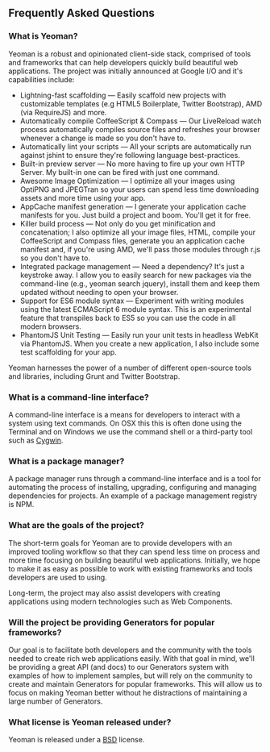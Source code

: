 ## Frequently Asked Questions


### What is Yeoman?

Yeoman is a robust and opinionated client-side stack, comprised of tools and frameworks that can help developers quickly build beautiful web applications. The project was initially announced at Google I/O and it's capabilities include:

* Lightning-fast scaffolding — Easily scaffold new projects with customizable templates (e.g HTML5 Boilerplate, Twitter Bootstrap), AMD (via RequireJS) and more.
* Automatically compile CoffeeScript & Compass — Our LiveReload watch process automatically compiles source files and refreshes your browser whenever a change is made so you don't have to.
* Automatically lint your scripts — All your scripts are automatically run against jshint to ensure they're following language best-practices.
* Built-in preview server — No more having to fire up your own HTTP Server. My built-in one can be fired with just one command.
* Awesome Image Optimization — I optimize all your images using OptiPNG and JPEGTran so your users can spend less time downloading assets and more time using your app.
* AppCache manifest generation — I generate your application cache manifests for you. Just build a project and boom. You'll get it for free.
* Killer build process — Not only do you get minification and concatenation; I also optimize all your image files, HTML, compile your CoffeeScript and Compass files, generate you an application cache manifest and, if you're using AMD, we'll pass those modules through r.js so you don't have to.
* Integrated package management — Need a dependency? It's just a keystroke away. I allow you to easily search for new packages via the command-line (e.g., yeoman search jquery), install them and keep them updated without needing to open your browser.
* Support for ES6 module syntax — Experiment with writing modules using the latest ECMAScript 6 module syntax. This is an experimental feature that transpiles back to ES5 so you can use the code in all modern browsers.
* PhantomJS Unit Testing — Easily run your unit tests in headless WebKit via PhantomJS. When you create a new application, I also include some test scaffolding for your app.

Yeoman harnesses the power of a number of different open-source tools and libraries, including Grunt and Twitter Bootstrap.


### What is a command-line interface?

A command-line interface is a means for developers to interact with a system using text commands. On OSX this this is often done using the Terminal and on Windows we use the command shell or a third-party tool such as [Cygwin](http://www.cygwin.com).


### What is a package manager?

A package manager runs through a command-line interface and is a tool for automating the process of installing, upgrading, configuring and managing dependencies for projects. An example of a package management registry is NPM.


### What are the goals of the project?

The short-term goals for Yeoman are to provide developers with an improved tooling workflow so that they can spend less time on process and more time focusing on building beautiful web applications. Initially, we hope to make it as easy as possible to work with existing frameworks and tools developers are used to using. 

Long-term, the project may also assist developers with creating applications using modern technologies such as Web Components.

### Will the project be providing Generators for popular frameworks?

Our goal is to facilitate both developers and the community with the tools needed to create rich web applications easily. With that goal in mind, we'll be providing a great API (and docs) to our Generators system with examples of how to implement samples, but will rely on the community to create and maintain Generators for popular frameworks. This will allow us to focus on making Yeoman better without he distractions of maintaining a large number of Generators.

### What license is Yeoman released under?

Yeoman is released under a [BSD](http://opensource.org/licenses/bsd-license.php/) license. 